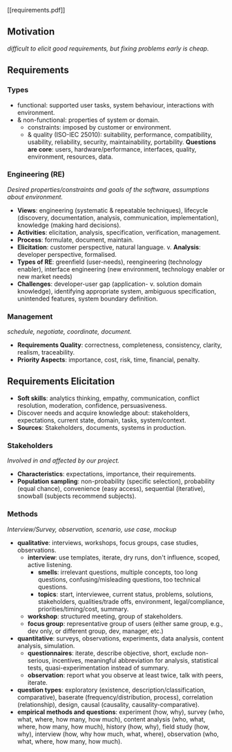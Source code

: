 [[requirements.pdf]]
## **Motivation**
_difficult to elicit good requirements, but fixing problems early is cheap._
## Requirements
### Types
* functional: supported user tasks, system behaviour, interactions with environment.
* & non-functional: properties of system or domain.
	* constraints: imposed by customer or environment.
	* & quality (ISO-IEC 25010): suitability, performance, compatibility, usability, reliability, security, maintainability, portability.
**Questions are core**: users, hardware/performance, interfaces, quality, environment, resources, data.
### Engineering (RE)
_Desired properties/constraints and goals of the software, assumptions about environment._
* **Views**: engineering (systematic & repeatable techniques), lifecycle (discovery, documentation, analysis, communication, implementation), knowledge (making hard decisions).
* **Activities**: elicitation, analysis, specification, verification, management.
* **Process**: formulate, document, maintain.
* **Elicitation**: customer perspective, natural language. v. **Analysis**: developer perspective, formalised.
* **Types of RE**: greenfield (user-needs), reengineering (technology enabler), interface engineering (new environment, technology enabler or new market needs)
* **Challenges**: developer-user gap (application- v. solution domain knowledge), identifying appropriate system, ambiguous specification, unintended features, system boundary definition.
### Management
_schedule, negotiate, coordinate, document._
* **Requirements Quality**: correctness, completeness, consistency, clarity, realism, traceability.
* **Priority Aspects**: importance, cost, risk, time, financial, penalty.
## Requirements Elicitation

* **Soft skills**: analytics thinking, empathy, communication, conflict resolution, moderation, confidence, persuasiveness.
* Discover needs and acquire knowledge about: stakeholders, expectations, current state, domain, tasks, system/context.
* **Sources**: Stakeholders, documents, systems in production.
### Stakeholders
_Involved in and affected by our project._
* **Characteristics**: expectations, importance, their requirements.
* **Population sampling**: non-probability (specific selection), probability (equal chance), convenience (easy access), sequential (iterative), snowball (subjects recommend subjects).
### Methods
_Interview/Survey, observation, scenario, use case, mockup_
* **qualitative**: interviews, workshops, focus groups, case studies, observations.
	* **interview**: use templates, iterate, dry runs, don't influence, scoped, active listening.
		* **smells**: irrelevant questions, multiple concepts, too long questions, confusing/misleading questions, too technical questions.
		* **topics**: start, interviewee, current status, problems, solutions, stakeholders, qualities/trade offs, environment, legal/compliance, priorities/timing/cost, summary.
	* **workshop**: structured meeting, group of stakeholders.
	* **focus group**: representative group of users (either same group, e.g., dev only, or different group, dev, manager, etc.)
* **quantitative**: surveys, observations, experiments, data analysis, content analysis, simulation.
	* **questionnaires**: iterate, describe objective, short, exclude non-serious, incentives, meaningful abbreviation for analysis, statistical tests, quasi-experimentation instead of summary.
	* **observation**: report what you observe at least twice, talk with peers, iterate.
* **question types**: exploratory (existence, description/classification, comparative), baserate (frequency/distribution, process), correlation (relationship), design, causal (causality, causality-comparative).
* **empirical methods and questions**: experiment (how, why), survey (who, what, where, how many, how much), content analysis (who, what, where, how many, how much), history (how, why), field study (how, why), interview (how, why how much, what, where), observation (who, what, where, how many, how much).